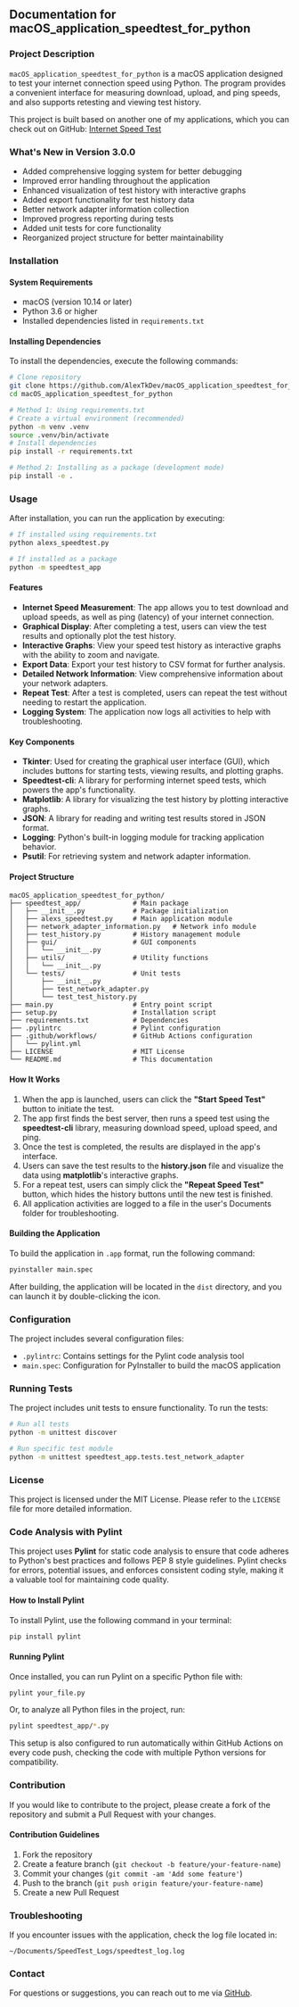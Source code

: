 ## Documentation for macOS_application_speedtest_for_python

### Project Description
`macOS_application_speedtest_for_python` is a macOS application designed to test your internet connection 
speed using Python. The program provides a convenient interface for measuring download, upload, and ping speeds, 
and also supports retesting and viewing test history.

This project is built based on another one of my applications, which you can check out on GitHub:
[Internet Speed Test](https://github.com/AlexTkDev/different_mini-apps/tree/main/check_internrt_speed)

### What's New in Version 3.0.0
- Added comprehensive logging system for better debugging
- Improved error handling throughout the application
- Enhanced visualization of test history with interactive graphs
- Added export functionality for test history data
- Better network adapter information collection
- Improved progress reporting during tests
- Added unit tests for core functionality
- Reorganized project structure for better maintainability

### Installation

#### System Requirements
- macOS (version 10.14 or later)
- Python 3.6 or higher
- Installed dependencies listed in `requirements.txt`

#### Installing Dependencies
To install the dependencies, execute the following commands:

```bash
# Clone repository
git clone https://github.com/AlexTkDev/macOS_application_speedtest_for_python.git
cd macOS_application_speedtest_for_python

# Method 1: Using requirements.txt
# Create a virtual environment (recommended)
python -m venv .venv
source .venv/bin/activate
# Install dependencies
pip install -r requirements.txt

# Method 2: Installing as a package (development mode)
pip install -e .
```

### Usage
After installation, you can run the application by executing:
```bash
# If installed using requirements.txt
python alexs_speedtest.py

# If installed as a package
python -m speedtest_app
```

#### Features
- **Internet Speed Measurement**: The app allows you to test download and upload speeds, as well as ping (latency) of your internet connection.
- **Graphical Display**: After completing a test, users can view the test results and optionally plot the test history.
- **Interactive Graphs**: View your speed test history as interactive graphs with the ability to zoom and navigate.
- **Export Data**: Export your test history to CSV format for further analysis.
- **Detailed Network Information**: View comprehensive information about your network adapters.
- **Repeat Test**: After a test is completed, users can repeat the test without needing to restart the application.
- **Logging System**: The application now logs all activities to help with troubleshooting.

#### Key Components
- **Tkinter**: Used for creating the graphical user interface (GUI), which includes buttons for starting tests, viewing results, and plotting graphs.
- **Speedtest-cli**: A library for performing internet speed tests, which powers the app's functionality.
- **Matplotlib**: A library for visualizing the test history by plotting interactive graphs.
- **JSON**: A library for reading and writing test results stored in JSON format.
- **Logging**: Python's built-in logging module for tracking application behavior.
- **Psutil**: For retrieving system and network adapter information.

#### Project Structure
```
macOS_application_speedtest_for_python/
├── speedtest_app/             # Main package
│   ├── __init__.py            # Package initialization
│   ├── alexs_speedtest.py     # Main application module
│   ├── network_adapter_information.py   # Network info module
│   ├── test_history.py        # History management module
│   ├── gui/                   # GUI components
│   │   └── __init__.py
│   ├── utils/                 # Utility functions
│   │   └── __init__.py
│   └── tests/                 # Unit tests
│       ├── __init__.py
│       ├── test_network_adapter.py
│       └── test_test_history.py
├── main.py                    # Entry point script
├── setup.py                   # Installation script
├── requirements.txt           # Dependencies
├── .pylintrc                  # Pylint configuration
├── .github/workflows/         # GitHub Actions configuration
│   └── pylint.yml
├── LICENSE                    # MIT License
└── README.md                  # This documentation
```

#### How It Works
1. When the app is launched, users can click the **"Start Speed Test"** button to initiate the test.
2. The app first finds the best server, then runs a speed test using the **speedtest-cli** library, measuring download speed, upload speed, and ping.
3. Once the test is completed, the results are displayed in the app's interface.
4. Users can save the test results to the **history.json** file and visualize the data using **matplotlib**'s interactive graphs.
5. For a repeat test, users can simply click the **"Repeat Speed Test"** button, which hides the history buttons until the new test is finished.
6. All application activities are logged to a file in the user's Documents folder for troubleshooting.

#### Building the Application
To build the application in `.app` format, run the following command:
```bash
pyinstaller main.spec
```
After building, the application will be located in the `dist` directory, and you can launch it by double-clicking the icon.

### Configuration
The project includes several configuration files:
- `.pylintrc`: Contains settings for the Pylint code analysis tool
- `main.spec`: Configuration for PyInstaller to build the macOS application

### Running Tests
The project includes unit tests to ensure functionality. To run the tests:
```bash
# Run all tests
python -m unittest discover

# Run specific test module
python -m unittest speedtest_app.tests.test_network_adapter
```

### License
This project is licensed under the MIT License. Please refer to the `LICENSE` file for more detailed information.

### Code Analysis with Pylint
This project uses **Pylint** for static code analysis to ensure that code adheres to Python's 
best practices and follows PEP 8 style guidelines. Pylint checks for errors, potential issues,
and enforces consistent coding style, making it a valuable tool for maintaining code quality.

#### How to Install Pylint
To install Pylint, use the following command in your terminal:
```bash
pip install pylint
```

#### Running Pylint
Once installed, you can run Pylint on a specific Python file with:
```bash
pylint your_file.py
```
Or, to analyze all Python files in the project, run:
```bash
pylint speedtest_app/*.py
```
This setup is also configured to run automatically within GitHub Actions on every code push, 
checking the code with multiple Python versions for compatibility.
 
### Contribution
If you would like to contribute to the project, please create a fork of the repository and submit a Pull Request with your changes.

#### Contribution Guidelines
1. Fork the repository
2. Create a feature branch (`git checkout -b feature/your-feature-name`)
3. Commit your changes (`git commit -am 'Add some feature'`)
4. Push to the branch (`git push origin feature/your-feature-name`)
5. Create a new Pull Request

### Troubleshooting
If you encounter issues with the application, check the log file located in:
```
~/Documents/SpeedTest_Logs/speedtest_log.log
```

### Contact
For questions or suggestions, you can reach out to me via [GitHub](https://github.com/AlexTkDev).